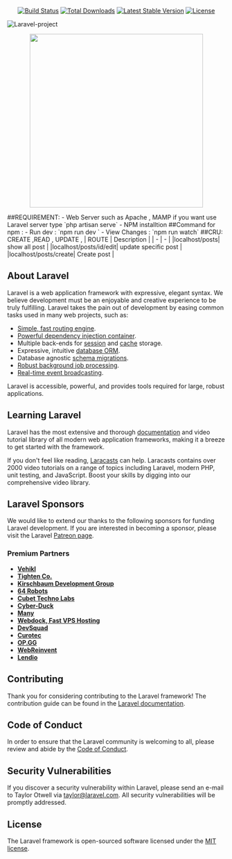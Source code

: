 <p align="center">
<a href="https://travis-ci.org/laravel/framework"><img src="https://travis-ci.org/laravel/framework.svg" alt="Build Status"></a>
<a href="https://packagist.org/packages/laravel/framework"><img src="https://img.shields.io/packagist/dt/laravel/framework" alt="Total Downloads"></a>
<a href="https://packagist.org/packages/laravel/framework"><img src="https://img.shields.io/packagist/v/laravel/framework" alt="Latest Stable Version"></a>
<a href="https://packagist.org/packages/laravel/framework"><img src="https://img.shields.io/packagist/l/laravel/framework" alt="License"></a>
</p>

![Laravel-project](https://lh3.googleusercontent.com/bxb09L4iAAwANsr8KnDLhy0-M1E8gmK9hDPolfEmXGeXYiFshWapU3JUjJL1GVv6o_FIiMfUsjL64Uha4sILIAztlE4fK122FTknzBnle_Q0nE3e1-3F7wt6WYgozH-OHp25bt4VTgwvXB-1U6zboGDJJVnDKodQ1Te0fQDh9GxDiOLR_Lak4XGPT9bFlCmZ_0gRqkQI8Zdh6clu5BSYIc7bbx5TT6lAoteFcU4A_4C7vro6VKssrn7mocHQsxGkOZ-FGoxp3LcIzzG1PGQPsgmjwQn1NAXazYkjUtcfsDRCzAg4bFDHLiqQ9TCYx8ktQtt-JAn1YG1ZPJCGNazixjyGF_N-71gT7CIOq3PTwTrjdV8X01HwWjx9yLV3ju6ZUw6YpXJbVIxMWFXRRKUE7G_YCFUd5zRGUPtbtSkOhWnxZd5YGDjaITgnku4MaiYMB_FlkD8D8NFNNM8AOMxT2l6HpE7MxbsRPVeh61qcBQP02VuHar1I9W8J3yVNqSCAK6KompM-AQYcnOU-QUG-Kba2l68xCZjSeSkFadVTrX2F1YT2RikmLcsZn_b4cutvB_-c0nWvFIwSXDWNqVt1lUsUcDYbrWz1HXs4oytovALaynpMa-9SQiT_Vl_23v6Q-yTwmPxcKfuJUF0kM-byoRSZ872g97DFu9Jz5qQvY55yLx3GjkPqlmoQDXjl790J-6Z1n9gtHAE6oC7URPqmDKPtEqMXcau_Q0rUpfbsl6WkeuAQanmYUVxn97-8bcFcs1GlkQd63GEXOfRjjl2GEMG6db72u87Q7aOeywUJ2xyYD9secSY6u2pfLnC3D3WWbvAGOz-DNEboQAZje3RO1uaWLV8lHoho_Bfs2-85KFWWXweGP08SmZSDcLab7pPhQLgeyLBF6R-nZlA_upqudQ6Bcf8DRTwjPCZkNwI2OmZAGsV-gobI5-xluEmKxUyh9qF4XrDAzJI=w1005-h577-no?authuser=0)
<p align="center"><a href="https://laravel.com" target="_blank"><img src="https://raw.githubusercontent.com/laravel/art/master/logo-lockup/5%20SVG/2%20CMYK/1%20Full%20Color/laravel-logolockup-cmyk-red.svg" width="400"></a></p>
##REQUIREMENT:
- Web Server such as Apache , MAMP if you want use Laravel server type `php artisan serve`
- NPM installtion 
##Command for npm :
- Run dev : `npm run dev `
- View Changes : `npm run watch`
##CRU: CREATE ,READ , UPDATE ,
| ROUTE | Description |
|   -   |      -      |
|localhost/posts| show all post |
|localhost/posts/id/edit| update specific post |
|localhost/posts/create| Create post |

## About Laravel

Laravel is a web application framework with expressive, elegant syntax. We believe development must be an enjoyable and creative experience to be truly fulfilling. Laravel takes the pain out of development by easing common tasks used in many web projects, such as:

- [Simple, fast routing engine](https://laravel.com/docs/routing).
- [Powerful dependency injection container](https://laravel.com/docs/container).
- Multiple back-ends for [session](https://laravel.com/docs/session) and [cache](https://laravel.com/docs/cache) storage.
- Expressive, intuitive [database ORM](https://laravel.com/docs/eloquent).
- Database agnostic [schema migrations](https://laravel.com/docs/migrations).
- [Robust background job processing](https://laravel.com/docs/queues).
- [Real-time event broadcasting](https://laravel.com/docs/broadcasting).

Laravel is accessible, powerful, and provides tools required for large, robust applications.

## Learning Laravel

Laravel has the most extensive and thorough [documentation](https://laravel.com/docs) and video tutorial library of all modern web application frameworks, making it a breeze to get started with the framework.

If you don't feel like reading, [Laracasts](https://laracasts.com) can help. Laracasts contains over 2000 video tutorials on a range of topics including Laravel, modern PHP, unit testing, and JavaScript. Boost your skills by digging into our comprehensive video library.

## Laravel Sponsors

We would like to extend our thanks to the following sponsors for funding Laravel development. If you are interested in becoming a sponsor, please visit the Laravel [Patreon page](https://patreon.com/taylorotwell).

### Premium Partners

- **[Vehikl](https://vehikl.com/)**
- **[Tighten Co.](https://tighten.co)**
- **[Kirschbaum Development Group](https://kirschbaumdevelopment.com)**
- **[64 Robots](https://64robots.com)**
- **[Cubet Techno Labs](https://cubettech.com)**
- **[Cyber-Duck](https://cyber-duck.co.uk)**
- **[Many](https://www.many.co.uk)**
- **[Webdock, Fast VPS Hosting](https://www.webdock.io/en)**
- **[DevSquad](https://devsquad.com)**
- **[Curotec](https://www.curotec.com/services/technologies/laravel/)**
- **[OP.GG](https://op.gg)**
- **[WebReinvent](https://webreinvent.com/?utm_source=laravel&utm_medium=github&utm_campaign=patreon-sponsors)**
- **[Lendio](https://lendio.com)**

## Contributing

Thank you for considering contributing to the Laravel framework! The contribution guide can be found in the [Laravel documentation](https://laravel.com/docs/contributions).

## Code of Conduct

In order to ensure that the Laravel community is welcoming to all, please review and abide by the [Code of Conduct](https://laravel.com/docs/contributions#code-of-conduct).

## Security Vulnerabilities

If you discover a security vulnerability within Laravel, please send an e-mail to Taylor Otwell via [taylor@laravel.com](mailto:taylor@laravel.com). All security vulnerabilities will be promptly addressed.

## License

The Laravel framework is open-sourced software licensed under the [MIT license](https://opensource.org/licenses/MIT).
